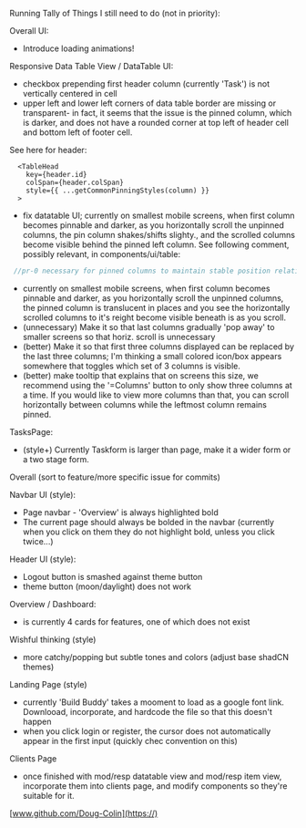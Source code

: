 Running Tally of Things I still need to do (not in priority):

Overall UI:

- Introduce loading animations!

Responsive Data Table View / DataTable UI:

- checkbox prepending first header column (currently 'Task') is not vertically centered in cell
- upper left and lower left corners of data table border are missing or transparent- in fact, it seems that the issue is the pinned column, which is darker, and does not have a rounded corner at top left of header cell and bottom left of footer cell.

See here for header:

```tsx
  <TableHead
    key={header.id}
    colSpan={header.colSpan}
    style={{ ...getCommonPinningStyles(column) }}
  >
```

- fix datatable UI; currently on smallest mobile screens, when first column becomes pinnable and darker, as you horizontally scroll the unpinned columns, the pin column shakes/shifts slighty., and the scrolled columns become visible behind the pinned left column.
  See following comment, possibly relevant, in components/ui/table:

```js
 //pr-0 necessary for pinned columns to maintain stable position relative to each other.
```

- currently on smallest mobile screens, when first column becomes pinnable and darker, as you horizontally scroll the unpinned columns, the pinned column is translucent in places and you see the horizontally scrolled columns to it's reight become visible beneath is as you scroll.
- (unnecessary) Make it so that last columns gradually 'pop away' to smaller screens so that horiz. scroll is unnecessary
- (better) Make it so that first three columns displayed can be replaced by the last three columns; I'm thinking a small colored icon/box appears somewhere that toggles which set of 3 columns is visible.
- (better) make tooltip that explains that on screens this size, we recommend using the '=Columns' button to only show three columns at a time. If you would like to view more columns than that, you can scroll horizontally between columns while the leftmost column remains pinned.

TasksPage:

- (style+) Currently Taskform is larger than page, make it a wider form or a two stage form.

Overall (sort to feature/more specific issue for commits)

Navbar UI (style):

- Page navbar - 'Overview' is always highlighted bold
- The current page should always be bolded in the navbar (currently when you click on them they do not highlight bold, unless you click twice...)

Header UI (style):

- Logout button is smashed against theme button
- theme button (moon/daylight) does not work

Overview / Dashboard:

- is currently 4 cards for features, one of which does not exist

Wishful thinking (style)

- more catchy/popping but subtle
  tones and colors (adjust base shadCN themes)

Landing Page (style)

- currently 'Build Buddy' takes a mooment to load as a google font link. Downlooad, incorporate, and hardcode the file so that this doesn't happen
- when you click login or register, the cursor does not automatically appear in the first input (quickly chec convention on this)

Clients Page

- once finished with mod/resp datatable view and mod/resp item view, incorporate them into clients page, and modify components so they're suitable for it.

[www.github.com/Doug-Colin](https://)
